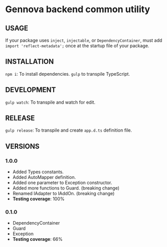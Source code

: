 # Gennova backend common utility

## USAGE

If your package uses `inject`, `injectable`, or `DependencyContainer`, must add `import 'reflect-metadata';` once at the startup file of your package.

## INSTALLATION

`npm i`: To install dependencies.
`gulp` to transpile TypeScript.

## DEVELOPMENT

`gulp watch`: To transpile and watch for edit.

## RELEASE

`gulp release`: To transpile and create `app.d.ts` definition file.

## VERSIONS
### 1.0.0
- Added Types constants.
- Added AutoMapper definition.
- Added one parameter to Exception constructor.
- Added more functions to Guard. (breaking change)
- Renamed IAdapter to IAddOn. (breaking change)
- **Testing coverage**: 100%

### 0.1.0
- DependencyContainer
- Guard
- Exception
- **Testing coverage**: 66%